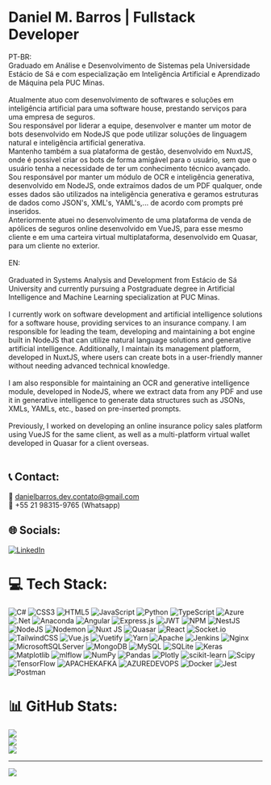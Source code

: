 # Daniel M. Barros | Fullstack Developer<br>

PT-BR:<br>Graduado em Análise e Desenvolvimento de Sistemas pela Universidade Estácio de Sá e com especialização em Inteligência Artificial e Aprendizado de Máquina pela PUC Minas.<br><br>Atualmente atuo com desenvolvimento de softwares e soluções em inteligência artificial para uma software house, prestando serviços para uma empresa de seguros.<br>Sou responsável por liderar a equipe, desenvolver e manter um motor de bots desenvolvido em NodeJS que pode utilizar soluções de linguagem natural e inteligência artificial generativa. <br>Mantenho também a sua plataforma de gestão, desenvolvido em NuxtJS, onde é possível criar os bots de forma amigável para o usuário, sem que o usuário tenha a necessidade de ter um conhecimento técnico avançado.<br>Sou responsável por manter um módulo de OCR e inteligência generativa, desenvolvido em NodeJS, onde extraímos dados de um PDF qualquer, onde esses dados são utilizados na inteligência generativa e geramos estruturas de dados como JSON's, XML's, YAML's,... de acordo com prompts pré inseridos.<br>Anteriormente atuei no desenvolvimento de uma plataforma de venda de apólices de seguros online desenvolvido em VueJS, para esse mesmo cliente e em uma carteira virtual multiplataforma, desenvolvido em Quasar, para um cliente no exterior.<br><br>EN:<br><br>Graduated in Systems Analysis and Development from Estácio de Sá University and currently pursuing a Postgraduate degree in Artificial Intelligence and Machine Learning specialization at PUC Minas.<br><br>I currently work on software development and artificial intelligence solutions for a software house, providing services to an insurance company. I am responsible for leading the team, developing and maintaining a bot engine built in NodeJS that can utilize natural language solutions and generative artificial intelligence. Additionally, I maintain its management platform, developed in NuxtJS, where users can create bots in a user-friendly manner without needing advanced technical knowledge.<br><br>I am also responsible for maintaining an OCR and generative intelligence module, developed in NodeJS, where we extract data from any PDF and use it in generative intelligence to generate data structures such as JSONs, XMLs, YAMLs, etc., based on pre-inserted prompts.<br><br>Previously, I worked on developing an online insurance policy sales platform using VueJS for the same client, as well as a multi-platform virtual wallet developed in Quasar for a client overseas.<br><br>

## 📞 Contact:
📧 danielbarros.dev.contato@gmail.com<br>
📱 +55 21 98315-9765 (Whatsapp)

## 🌐 Socials:
[![LinkedIn](https://img.shields.io/badge/LinkedIn-%230077B5.svg?logo=linkedin&logoColor=white)](https://linkedin.com/in/https://www.linkedin.com/in/danielmouradev/) 

# 💻 Tech Stack:
![C#](https://img.shields.io/badge/c%23-%23239120.svg?style=plastic&logo=csharp&logoColor=white) ![CSS3](https://img.shields.io/badge/css3-%231572B6.svg?style=plastic&logo=css3&logoColor=white) ![HTML5](https://img.shields.io/badge/html5-%23E34F26.svg?style=plastic&logo=html5&logoColor=white) ![JavaScript](https://img.shields.io/badge/javascript-%23323330.svg?style=plastic&logo=javascript&logoColor=%23F7DF1E) ![Python](https://img.shields.io/badge/python-3670A0?style=plastic&logo=python&logoColor=ffdd54) ![TypeScript](https://img.shields.io/badge/typescript-%23007ACC.svg?style=plastic&logo=typescript&logoColor=white) ![Azure](https://img.shields.io/badge/azure-%230072C6.svg?style=plastic&logo=microsoftazure&logoColor=white) ![.Net](https://img.shields.io/badge/.NET-5C2D91?style=plastic&logo=.net&logoColor=white) ![Anaconda](https://img.shields.io/badge/Anaconda-%2344A833.svg?style=plastic&logo=anaconda&logoColor=white) ![Angular](https://img.shields.io/badge/angular-%23DD0031.svg?style=plastic&logo=angular&logoColor=white) ![Express.js](https://img.shields.io/badge/express.js-%23404d59.svg?style=plastic&logo=express&logoColor=%2361DAFB) ![JWT](https://img.shields.io/badge/JWT-black?style=plastic&logo=JSON%20web%20tokens) ![NPM](https://img.shields.io/badge/NPM-%23CB3837.svg?style=plastic&logo=npm&logoColor=white) ![NestJS](https://img.shields.io/badge/nestjs-%23E0234E.svg?style=plastic&logo=nestjs&logoColor=white) ![NodeJS](https://img.shields.io/badge/node.js-6DA55F?style=plastic&logo=node.js&logoColor=white) ![Nodemon](https://img.shields.io/badge/NODEMON-%23323330.svg?style=plastic&logo=nodemon&logoColor=%BBDEAD) ![Nuxt JS](https://img.shields.io/badge/Nuxt-002E3B?style=plastic&logo=nuxt.js&logoColor=#00DC82) ![Quasar](https://img.shields.io/badge/Quasar-16B7FB?style=plastic&logo=quasar&logoColor=black) ![React](https://img.shields.io/badge/react-%2320232a.svg?style=plastic&logo=react&logoColor=%2361DAFB) ![Socket.io](https://img.shields.io/badge/Socket.io-black?style=plastic&logo=socket.io&badgeColor=010101) ![TailwindCSS](https://img.shields.io/badge/tailwindcss-%2338B2AC.svg?style=plastic&logo=tailwind-css&logoColor=white) ![Vue.js](https://img.shields.io/badge/vue.js-%2335495e.svg?style=plastic&logo=vuedotjs&logoColor=%234FC08D) ![Vuetify](https://img.shields.io/badge/Vuetify-1867C0?style=plastic&logo=vuetify&logoColor=AEDDFF) ![Yarn](https://img.shields.io/badge/yarn-%232C8EBB.svg?style=plastic&logo=yarn&logoColor=white) ![Apache](https://img.shields.io/badge/apache-%23D42029.svg?style=plastic&logo=apache&logoColor=white) ![Jenkins](https://img.shields.io/badge/jenkins-%232C5263.svg?style=plastic&logo=jenkins&logoColor=white) ![Nginx](https://img.shields.io/badge/nginx-%23009639.svg?style=plastic&logo=nginx&logoColor=white) ![MicrosoftSQLServer](https://img.shields.io/badge/Microsoft%20SQL%20Server-CC2927?style=plastic&logo=microsoft%20sql%20server&logoColor=white) ![MongoDB](https://img.shields.io/badge/MongoDB-%234ea94b.svg?style=plastic&logo=mongodb&logoColor=white) ![MySQL](https://img.shields.io/badge/mysql-%2300000f.svg?style=plastic&logo=mysql&logoColor=white) ![SQLite](https://img.shields.io/badge/sqlite-%2307405e.svg?style=plastic&logo=sqlite&logoColor=white) ![Keras](https://img.shields.io/badge/Keras-%23D00000.svg?style=plastic&logo=Keras&logoColor=white) ![Matplotlib](https://img.shields.io/badge/Matplotlib-%23ffffff.svg?style=plastic&logo=Matplotlib&logoColor=black) ![mlflow](https://img.shields.io/badge/mlflow-%23d9ead3.svg?style=plastic&logo=numpy&logoColor=blue) ![NumPy](https://img.shields.io/badge/numpy-%23013243.svg?style=plastic&logo=numpy&logoColor=white) ![Pandas](https://img.shields.io/badge/pandas-%23150458.svg?style=plastic&logo=pandas&logoColor=white) ![Plotly](https://img.shields.io/badge/Plotly-%233F4F75.svg?style=plastic&logo=plotly&logoColor=white) ![scikit-learn](https://img.shields.io/badge/scikit--learn-%23F7931E.svg?style=plastic&logo=scikit-learn&logoColor=white) ![Scipy](https://img.shields.io/badge/SciPy-%230C55A5.svg?style=plastic&logo=scipy&logoColor=%white) ![TensorFlow](https://img.shields.io/badge/TensorFlow-%23FF6F00.svg?style=plastic&logo=TensorFlow&logoColor=white) ![APACHEKAFKA](https://img.shields.io/badge/apachekafka-231F20.svg?style=plastic&logo=apachekafka&logoColor=white&color=%23231F20) ![AZUREDEVOPS](https://img.shields.io/badge/azuredevops-0078D7.svg?style=plastic&logo=azuredevops&logoColor=white&color=%230078D7) ![Docker](https://img.shields.io/badge/docker-%230db7ed.svg?style=plastic&logo=docker&logoColor=white) ![Jest](https://img.shields.io/badge/-jest-%23C21325?style=plastic&logo=jest&logoColor=white) ![Postman](https://img.shields.io/badge/Postman-FF6C37?style=plastic&logo=postman&logoColor=white)
# 📊 GitHub Stats:
![](https://github-readme-stats.vercel.app/api?username=danielbarros338&theme=vue-dark&hide_border=false&include_all_commits=true&count_private=true)<br/>
![](https://github-readme-streak-stats.herokuapp.com/?user=danielbarros338&theme=vue-dark&hide_border=false)<br/>
![](https://github-readme-stats.vercel.app/api/top-langs/?username=danielbarros338&theme=vue-dark&hide_border=false&include_all_commits=true&count_private=true&layout=compact)

---
[![](https://visitcount.itsvg.in/api?id=danielbarros338&icon=5&color=0)](https://visitcount.itsvg.in)

<!-- Proudly created with GPRM ( https://gprm.itsvg.in ) -->
